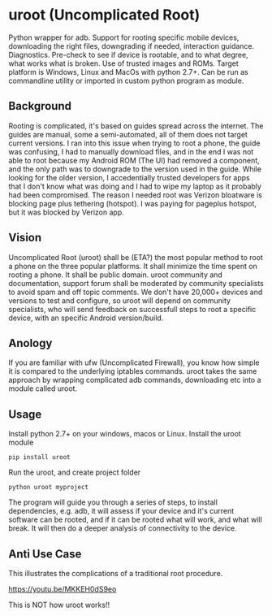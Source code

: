 # uroot (Uncomplicated Root)

Python wrapper for adb. Support for rooting specific mobile devices, downloading the right files, downgrading if needed, interaction guidance. Diagnostics. Pre-check to see if device is rootable, and to what degree, what works what is broken. Use of trusted images and ROMs. Target platform is Windows, Linux and MacOs with python 2.7+.  Can be run as commandline utility or imported in custom python program as module.

## Background
Rooting is complicated, it's based on guides spread across the internet. The guides are manual, some a semi-automated, all of them does not target current versions. I ran into this issue when trying to root a phone, the guide was confusing, I had to manually download files, and in the end I was not able to root because my Android ROM (The UI) had removed a component, and the only path was to downgrade to the version used in the guide. While looking for the older version, I accedentially trusted developers for apps that I don't know what was doing and I had to wipe my laptop as it probably had been compromised. The reason I needed root was Verizon bloatware is blocking page plus tethering (hotspot). I was paying for pageplus hotspot, but it was blocked by Verizon app.

## Vision

Uncomplicated Root (uroot) shall be (ETA?) the most popular method to root a phone on the three popular platforms. It shall minimize the time spent on rooting a phone. It shall be public domain. uroot community and documentation, support forum shall be moderated by community specialists to avoid spam and off topic comments. We don't have 20,000+ devices and versions to test and configure, so uroot will depend on community specialists, who will send feedback on successfull steps to root a specific device, with an specific Android version/build. 

## Anology

If you are familiar with ufw (Uncomplicated Firewall), you know how simple it is compared to the underlying iptables commands. uroot takes the same approach by wrapping complicated adb commands, downloading etc into a module called uroot.

## Usage

Install python 2.7+ on your windows, macos or Linux.
Install the uroot module

```
pip install uroot
```

Run the uroot, and create project folder

``` 
python uroot myproject
```

The program will guide you through a series of steps, to install dependencies, e.g. adb, it will assess if your device and it's current software can be rooted, and if it can be rooted what will work, and what will break. It will then do a deeper analysis of connectivity to the device. 

## Anti Use Case

This illustrates the complications of a traditional root procedure. 

https://youtu.be/MKKEH0dS9eo

This is NOT how uroot works!!



